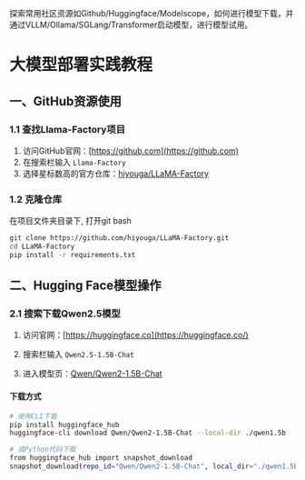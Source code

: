 
探索常用社区资源如Github/Huggingface/Modelscope，如何进行模型下载，并通过VLLM/Ollama/SGLang/Transformer启动模型，进行模型试用。


# 大模型部署实践教程

## 一、GitHub资源使用
### 1.1 查找Llama-Factory项目
1. 访问GitHub官网：[https://github.com](https://github.com)
2. 在搜索栏输入 `Llama-Factory` 
3. 选择星标数高的官方仓库：[hiyouga/LLaMA-Factory](https://github.com/hiyouga/LLaMA-Factory)


### 1.2 克隆仓库

在项目文件夹目录下, 打开git bash


```bash
git clone https://github.com/hiyouga/LLaMA-Factory.git
cd LLaMA-Factory
pip install -r requirements.txt
```

## 二、Hugging Face模型操作

### 2.1 搜索下载Qwen2.5模型

1. 访问官网：[https://huggingface.co](https://huggingface.co/)
    
2. 搜索栏输入 `Qwen2.5-1.5B-Chat`
    
3. 进入模型页：[Qwen/Qwen2-1.5B-Chat](https://huggingface.co/Qwen/Qwen2-1.5B-Chat)
    

#### 下载方式

```bash
# 使用CLI下载
pip install huggingface_hub
huggingface-cli download Qwen/Qwen2-1.5B-Chat --local-dir ./qwen1.5b

# 或Python代码下载
from huggingface_hub import snapshot_download
snapshot_download(repo_id="Qwen/Qwen2-1.5B-Chat", local_dir="./qwen1.5b")
```